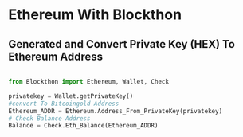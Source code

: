 # Ethereum With Blockthon

## Generated and Convert Private Key (HEX) To Ethereum Address
```python

from Blockthon import Ethereum, Wallet, Check

privatekey = Wallet.getPrivateKey()
#convert To Bitcoingold Address
Ethereum_ADDR = Ethereum.Address_From_PrivateKey(privatekey)
# Check Balance Address
Balance = Check.Eth_Balance(Ethereum_ADDR)
```